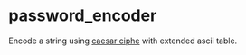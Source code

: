 # password_encoder
Encode a string using <a href="https://en.wikipedia.org/wiki/Caesar_cipher">caesar ciphe</a> with extended ascii table.
